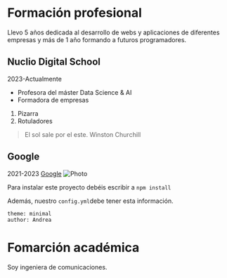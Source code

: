 # Formación profesional

Llevo 5 años dedicada al desarrollo de webs y aplicaciones de diferentes empresas y más de 1 año formando a futuros programadores.

## Nuclio Digital School
2023-Actualmente
- Profesora del máster Data Science & AI
- Formadora de empresas

1. Pizarra
2. Rotuladores

> El sol sale por el este. Winston Churchill

## Google
2021-2023
[Google](https://www.google.com)
![Photo](https://github.com/user-attachments/assets/96e02c9b-5960-49a2-b757-e28591b1e7f1)

Para instalar este proyecto debéis escribir a `npm install`

Además, nuestro `config.yml`debe tener esta información.

```
theme: minimal
author: Andrea
```
# Fomarción académica

Soy ingeniera de comunicaciones.

